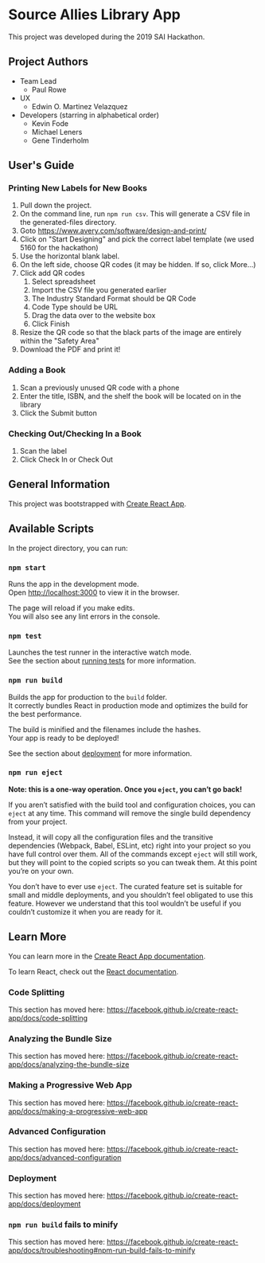 # Source Allies Library App
This project was developed during the 2019 SAI Hackathon.

## Project Authors
* Team Lead
    * Paul Rowe
* UX
    * Edwin O. Martinez Velazquez
* Developers (starring in alphabetical order)
    * Kevin Fode
    * Michael Leners
    * Gene Tinderholm

## User's Guide

### Printing New Labels for New Books
1. Pull down the project.
2. On the command line, run `npm run csv`. This will generate a CSV file in the generated-files directory.
3. Goto https://www.avery.com/software/design-and-print/
4. Click on "Start Designing" and pick the correct label template (we used 5160 for the hackathon)
5. Use the horizontal blank label.
6. On the left side, choose QR codes (it may be hidden. If so, click More...)
7. Click add QR codes
    1. Select spreadsheet
    2. Import the CSV file you generated earlier
    3. The Industry Standard Format should be QR Code
    4. Code Type should be URL
    5. Drag the data over to the website box
    6. Click Finish
8. Resize the QR code so that the black parts of the image are entirely within the "Safety Area"
9. Download the PDF and print it!

### Adding a Book
1. Scan a previously unused QR code with a phone
2. Enter the title, ISBN, and the shelf the book will be located on in the library
3. Click the Submit button

### Checking Out/Checking In a Book
1. Scan the label
2. Click Check In or Check Out

## General Information

This project was bootstrapped with [Create React App](https://github.com/facebook/create-react-app).

## Available Scripts

In the project directory, you can run:

### `npm start`

Runs the app in the development mode.<br>
Open [http://localhost:3000](http://localhost:3000) to view it in the browser.

The page will reload if you make edits.<br>
You will also see any lint errors in the console.

### `npm test`

Launches the test runner in the interactive watch mode.<br>
See the section about [running tests](https://facebook.github.io/create-react-app/docs/running-tests) for more information.

### `npm run build`

Builds the app for production to the `build` folder.<br>
It correctly bundles React in production mode and optimizes the build for the best performance.

The build is minified and the filenames include the hashes.<br>
Your app is ready to be deployed!

See the section about [deployment](https://facebook.github.io/create-react-app/docs/deployment) for more information.

### `npm run eject`

**Note: this is a one-way operation. Once you `eject`, you can’t go back!**

If you aren’t satisfied with the build tool and configuration choices, you can `eject` at any time. This command will remove the single build dependency from your project.

Instead, it will copy all the configuration files and the transitive dependencies (Webpack, Babel, ESLint, etc) right into your project so you have full control over them. All of the commands except `eject` will still work, but they will point to the copied scripts so you can tweak them. At this point you’re on your own.

You don’t have to ever use `eject`. The curated feature set is suitable for small and middle deployments, and you shouldn’t feel obligated to use this feature. However we understand that this tool wouldn’t be useful if you couldn’t customize it when you are ready for it.

## Learn More

You can learn more in the [Create React App documentation](https://facebook.github.io/create-react-app/docs/getting-started).

To learn React, check out the [React documentation](https://reactjs.org/).

### Code Splitting

This section has moved here: https://facebook.github.io/create-react-app/docs/code-splitting

### Analyzing the Bundle Size

This section has moved here: https://facebook.github.io/create-react-app/docs/analyzing-the-bundle-size

### Making a Progressive Web App

This section has moved here: https://facebook.github.io/create-react-app/docs/making-a-progressive-web-app

### Advanced Configuration

This section has moved here: https://facebook.github.io/create-react-app/docs/advanced-configuration

### Deployment

This section has moved here: https://facebook.github.io/create-react-app/docs/deployment

### `npm run build` fails to minify

This section has moved here: https://facebook.github.io/create-react-app/docs/troubleshooting#npm-run-build-fails-to-minify
